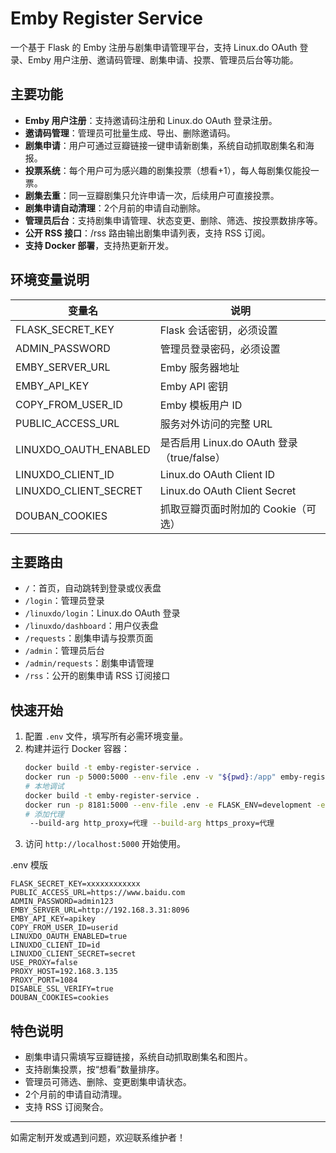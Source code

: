 # Emby Register Service

一个基于 Flask 的 Emby 注册与剧集申请管理平台，支持 Linux.do OAuth 登录、Emby 用户注册、邀请码管理、剧集申请、投票、管理员后台等功能。

## 主要功能

- **Emby 用户注册**：支持邀请码注册和 Linux.do OAuth 登录注册。
- **邀请码管理**：管理员可批量生成、导出、删除邀请码。
- **剧集申请**：用户可通过豆瓣链接一键申请新剧集，系统自动抓取剧集名和海报。
- **投票系统**：每个用户可为感兴趣的剧集投票（想看+1），每人每剧集仅能投一票。
- **剧集去重**：同一豆瓣剧集只允许申请一次，后续用户可直接投票。
- **剧集申请自动清理**：2个月前的申请自动删除。
- **管理员后台**：支持剧集申请管理、状态变更、删除、筛选、按投票数排序等。
- **公开 RSS 接口**：/rss 路由输出剧集申请列表，支持 RSS 订阅。
- **支持 Docker 部署**，支持热更新开发。

## 环境变量说明

| 变量名              | 说明                                   |
|---------------------|----------------------------------------|
| FLASK_SECRET_KEY    | Flask 会话密钥，必须设置               |
| ADMIN_PASSWORD      | 管理员登录密码，必须设置               |
| EMBY_SERVER_URL     | Emby 服务器地址                        |
| EMBY_API_KEY        | Emby API 密钥                          |
| COPY_FROM_USER_ID   | Emby 模板用户 ID                       |
| PUBLIC_ACCESS_URL   | 服务对外访问的完整 URL                 |
| LINUXDO_OAUTH_ENABLED | 是否启用 Linux.do OAuth 登录（true/false）|
| LINUXDO_CLIENT_ID   | Linux.do OAuth Client ID               |
| LINUXDO_CLIENT_SECRET | Linux.do OAuth Client Secret           |
| DOUBAN_COOKIES      | 抓取豆瓣页面时附加的 Cookie（可选）     |

## 主要路由

- `/`：首页，自动跳转到登录或仪表盘
- `/login`：管理员登录
- `/linuxdo/login`：Linux.do OAuth 登录
- `/linuxdo/dashboard`：用户仪表盘
- `/requests`：剧集申请与投票页面
- `/admin`：管理员后台
- `/admin/requests`：剧集申请管理
- `/rss`：公开的剧集申请 RSS 订阅接口

## 快速开始

1. 配置 `.env` 文件，填写所有必需环境变量。
2. 构建并运行 Docker 容器：
   ```sh
   docker build -t emby-register-service .
   docker run -p 5000:5000 --env-file .env -v "${pwd}:/app" emby-register-service
   # 本地调试
   docker build -t emby-register-service .
   docker run -p 8181:5000 --env-file .env -e FLASK_ENV=development -e FLASK_DEBUG=1  -v "${pwd}:/app" emby-register-service 
   # 添加代理
    --build-arg http_proxy=代理 --build-arg https_proxy=代理 
   ```
3. 访问 `http://localhost:5000` 开始使用。

.env 模版
```
FLASK_SECRET_KEY=xxxxxxxxxxxx
PUBLIC_ACCESS_URL=https://www.baidu.com
ADMIN_PASSWORD=admin123
EMBY_SERVER_URL=http://192.168.3.31:8096
EMBY_API_KEY=apikey
COPY_FROM_USER_ID=userid
LINUXDO_OAUTH_ENABLED=true
LINUXDO_CLIENT_ID=id
LINUXDO_CLIENT_SECRET=secret
USE_PROXY=false
PROXY_HOST=192.168.3.135
PROXY_PORT=1084
DISABLE_SSL_VERIFY=true
DOUBAN_COOKIES=cookies
```
## 特色说明

- 剧集申请只需填写豆瓣链接，系统自动抓取剧集名和图片。
- 支持剧集投票，按“想看”数量排序。
- 管理员可筛选、删除、变更剧集申请状态。
- 2个月前的申请自动清理。
- 支持 RSS 订阅聚合。

---

如需定制开发或遇到问题，欢迎联系维护者！


